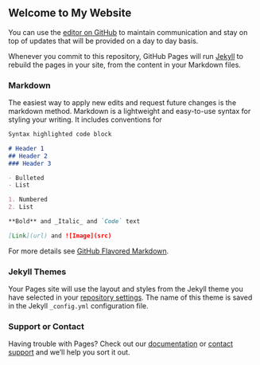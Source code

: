 ## Welcome to My Website

You can use the [editor on GitHub](https://github.com/jshokoor/jshokoor.github.io/edit/master/README.md) to maintain communication and stay on top of updates that will be provided on a day to day basis.

Whenever you commit to this repository, GitHub Pages will run [Jekyll](https://jekyllrb.com/) to rebuild the pages in your site, from the content in your Markdown files.

### Markdown

The easiest way to apply new edits and request future changes is the markdown method. Markdown is a lightweight and easy-to-use syntax for styling your writing. It includes conventions for

```markdown
Syntax highlighted code block

# Header 1
## Header 2
### Header 3

- Bulleted
- List

1. Numbered
2. List

**Bold** and _Italic_ and `Code` text

[Link](url) and ![Image](src)
```

For more details see [GitHub Flavored Markdown](https://guides.github.com/features/mastering-markdown/).

### Jekyll Themes

Your Pages site will use the layout and styles from the Jekyll theme you have selected in your [repository settings](https://github.com/jshokoor/jshokoor.github.io/settings). The name of this theme is saved in the Jekyll `_config.yml` configuration file.

### Support or Contact

Having trouble with Pages? Check out our [documentation](https://help.github.com/categories/github-pages-basics/) or [contact support](https://github.com/contact) and we’ll help you sort it out.

